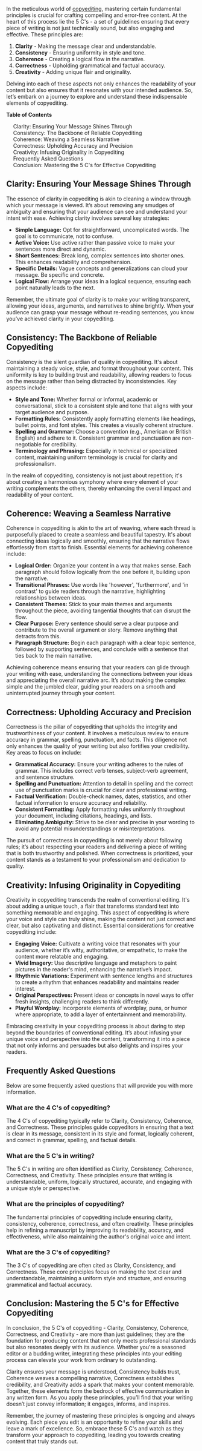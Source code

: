<div data-spy="scroll" data-target="#toc" data-offset="0">

  <p>
    In the meticulous world of <a href="https://bubblecow.com/copy-editing">copyediting</a>, mastering certain fundamental principles is crucial for crafting compelling and error-free content. At the heart of this process lie the 5 C's - a set of guidelines ensuring that every piece of writing is not just technically sound, but also engaging and effective. These principles are:
  </p>
  <ol>
    <li><strong>Clarity</strong> - Making the message clear and understandable.</li>
    <li><strong>Consistency</strong> - Ensuring uniformity in style and tone.</li>
    <li><strong>Coherence</strong> - Creating a logical flow in the narrative.</li>
    <li><strong>Correctness</strong> - Upholding grammatical and factual accuracy.</li>
    <li><strong>Creativity</strong> - Adding unique flair and originality.</li>
  </ol>
  <p>
    Delving into each of these aspects not only enhances the readability of your content but also ensures that it resonates with your intended audience. So, let’s embark on a journey to explore and understand these indispensable elements of copyediting.
  </p>

<div class="toc card bg-light" id="toc">
  <p class="card-header"><strong>Table of Contents</strong></p>
  <div class="card-body">
    <ul>
      <li><a href="#clarity">Clarity: Ensuring Your Message Shines Through</a></li>
      <li><a href="#consistency">Consistency: The Backbone of Reliable Copyediting</a></li>
      <li><a href="#coherence">Coherence: Weaving a Seamless Narrative</a></li>
      <li><a href="#correctness">Correctness: Upholding Accuracy and Precision</a></li>
      <li><a href="#creativity">Creativity: Infusing Originality in Copyediting</a></li>
        <li><a href="#faq">Frequently Asked Questions</a></li>
      <li><a href="#conclusion">Conclusion: Mastering the 5 C's for Effective Copyediting</a></li>
    </ul>
  </div>
</div>

<h2 id="clarity">Clarity: Ensuring Your Message Shines Through</h2>

 <p>
    The essence of clarity in copyediting is akin to cleaning a window through which your message is viewed. It’s about removing any smudges of ambiguity and ensuring that your audience can see and understand your intent with ease. Achieving clarity involves several key strategies:
  </p>
  <ul>
    <li><strong>Simple Language:</strong> Opt for straightforward, uncomplicated words. The goal is to communicate, not to confuse.</li>
    <li><strong>Active Voice:</strong> Use active rather than passive voice to make your sentences more direct and dynamic.</li>
    <li><strong>Short Sentences:</strong> Break long, complex sentences into shorter ones. This enhances readability and comprehension.</li>
    <li><strong>Specific Details:</strong> Vague concepts and generalizations can cloud your message. Be specific and concrete.</li>
    <li><strong>Logical Flow:</strong> Arrange your ideas in a logical sequence, ensuring each point naturally leads to the next.</li>
  </ul>
  <p>
    Remember, the ultimate goal of clarity is to make your writing transparent, allowing your ideas, arguments, and narratives to shine brightly. When your audience can grasp your message without re-reading sentences, you know you’ve achieved clarity in your copyediting.
  </p>

<h2 id="consistency">Consistency: The Backbone of Reliable Copyediting</h2>

 <p>
    Consistency is the silent guardian of quality in copyediting. It's about maintaining a steady voice, style, and format throughout your content. This uniformity is key to building trust and readability, allowing readers to focus on the message rather than being distracted by inconsistencies. Key aspects include:
  </p>
  <ul>
    <li><strong>Style and Tone:</strong> Whether formal or informal, academic or conversational, stick to a consistent style and tone that aligns with your target audience and purpose.</li>
    <li><strong>Formatting Rules:</strong> Consistently apply formatting elements like headings, bullet points, and font styles. This creates a visually coherent structure.</li>
    <li><strong>Spelling and Grammar:</strong> Choose a convention (e.g., American or British English) and adhere to it. Consistent grammar and punctuation are non-negotiable for credibility.</li>
    <li><strong>Terminology and Phrasing:</strong> Especially in technical or specialized content, maintaining uniform terminology is crucial for clarity and professionalism.</li>
  </ul>
  <p>
    In the realm of copyediting, consistency is not just about repetition; it's about creating a harmonious symphony where every element of your writing complements the others, thereby enhancing the overall impact and readability of your content.
  </p>

<h2 id="coherence">Coherence: Weaving a Seamless Narrative</h2>

 <p>
    Coherence in copyediting is akin to the art of weaving, where each thread is purposefully placed to create a seamless and beautiful tapestry. It's about connecting ideas logically and smoothly, ensuring that the narrative flows effortlessly from start to finish. Essential elements for achieving coherence include:
  </p>
  <ul>
    <li><strong>Logical Order:</strong> Organize your content in a way that makes sense. Each paragraph should follow logically from the one before it, building upon the narrative.</li>
    <li><strong>Transitional Phrases:</strong> Use words like 'however', 'furthermore', and 'in contrast' to guide readers through the narrative, highlighting relationships between ideas.</li>
    <li><strong>Consistent Themes:</strong> Stick to your main themes and arguments throughout the piece, avoiding tangential thoughts that can disrupt the flow.</li>
    <li><strong>Clear Purpose:</strong> Every sentence should serve a clear purpose and contribute to the overall argument or story. Remove anything that detracts from this.</li>
    <li><strong>Paragraph Structure:</strong> Begin each paragraph with a clear topic sentence, followed by supporting sentences, and conclude with a sentence that ties back to the main narrative.</li>
  </ul>
  <p>
    Achieving coherence means ensuring that your readers can glide through your writing with ease, understanding the connections between your ideas and appreciating the overall narrative arc. It’s about making the complex simple and the jumbled clear, guiding your readers on a smooth and uninterrupted journey through your content.
  </p>

<h2 id="correctness">Correctness: Upholding Accuracy and Precision</h2>

 <p>
    Correctness is the pillar of copyediting that upholds the integrity and trustworthiness of your content. It involves a meticulous review to ensure accuracy in grammar, spelling, punctuation, and facts. This diligence not only enhances the quality of your writing but also fortifies your credibility. Key areas to focus on include:
  </p>
  <ul>
    <li><strong>Grammatical Accuracy:</strong> Ensure your writing adheres to the rules of grammar. This includes correct verb tenses, subject-verb agreement, and sentence structure.</li>
    <li><strong>Spelling and Punctuation:</strong> Attention to detail in spelling and the correct use of punctuation marks is crucial for clear and professional writing.</li>
    <li><strong>Factual Verification:</strong> Double-check names, dates, statistics, and other factual information to ensure accuracy and reliability.</li>
    <li><strong>Consistent Formatting:</strong> Apply formatting rules uniformly throughout your document, including citations, headings, and lists.</li>
    <li><strong>Eliminating Ambiguity:</strong> Strive to be clear and precise in your wording to avoid any potential misunderstandings or misinterpretations.</li>
  </ul>
  <p>
    The pursuit of correctness in copyediting is not merely about following rules; it’s about respecting your readers and delivering a piece of writing that is both trustworthy and polished. When correctness is prioritized, your content stands as a testament to your professionalism and dedication to quality.
  </p>

<h2 id="creativity">Creativity: Infusing Originality in Copyediting</h2>

  <p>
    Creativity in copyediting transcends the realm of conventional editing. It's about adding a unique touch, a flair that transforms standard text into something memorable and engaging. This aspect of copyediting is where your voice and style can truly shine, making the content not just correct and clear, but also captivating and distinct. Essential considerations for creative copyediting include:
  </p>
  <ul>
    <li><strong>Engaging Voice:</strong> Cultivate a writing voice that resonates with your audience, whether it’s witty, authoritative, or empathetic, to make the content more relatable and engaging.</li>
    <li><strong>Vivid Imagery:</strong> Use descriptive language and metaphors to paint pictures in the reader's mind, enhancing the narrative’s impact.</li>
    <li><strong>Rhythmic Variations:</strong> Experiment with sentence lengths and structures to create a rhythm that enhances readability and maintains reader interest.</li>
    <li><strong>Original Perspectives:</strong> Present ideas or concepts in novel ways to offer fresh insights, challenging readers to think differently.</li>
    <li><strong>Playful Wordplay:</strong> Incorporate elements of wordplay, puns, or humor where appropriate, to add a layer of entertainment and memorability.</li>
  </ul>
  <p>
    Embracing creativity in your copyediting process is about daring to step beyond the boundaries of conventional editing. It’s about infusing your unique voice and perspective into the content, transforming it into a piece that not only informs and persuades but also delights and inspires your readers.
  </p>

<h2 id="#faq">Frequently Asked Questions</h2>
<p>Below are some frequently asked questions that will provide you with more information.</p>

<div itemscope itemtype="https://schema.org/FAQPage" class="faq">
 
<div itemscope itemprop="mainEntity" itemtype="https://schema.org/Question">
    <h3 itemprop="name">What are the 4 C's of copyediting?</h3>
    <div itemscope itemprop="acceptedAnswer" itemtype="https://schema.org/Answer">
      <div itemprop="text">
        <p>The 4 C's of copyediting typically refer to Clarity, Consistency, Coherence, and Correctness. These principles guide copyeditors in ensuring that a text is clear in its message, consistent in its style and format, logically coherent, and correct in grammar, spelling, and factual details.</p>
      </div>
    </div>
  </div>

  <div itemscope itemprop="mainEntity" itemtype="https://schema.org/Question">
    <h3 itemprop="name">What are the 5 C's in writing?</h3>
    <div itemscope itemprop="acceptedAnswer" itemtype="https://schema.org/Answer">
      <div itemprop="text">
        <p>The 5 C's in writing are often identified as Clarity, Consistency, Coherence, Correctness, and Creativity. These principles ensure that writing is understandable, uniform, logically structured, accurate, and engaging with a unique style or perspective.</p>
      </div>
    </div>
  </div>

  <div itemscope itemprop="mainEntity" itemtype="https://schema.org/Question">
    <h3 itemprop="name">What are the principles of copyediting?</h3>
    <div itemscope itemprop="acceptedAnswer" itemtype="https://schema.org/Answer">
      <div itemprop="text">
        <p>The fundamental principles of copyediting include ensuring clarity, consistency, coherence, correctness, and often creativity. These principles help in refining a manuscript by improving its readability, accuracy, and effectiveness, while also maintaining the author's original voice and intent.</p>
      </div>
    </div>
  </div>

  <div itemscope itemprop="mainEntity" itemtype="https://schema.org/Question">
    <h3 itemprop="name">What are the 3 C's of copyediting?</h3>
    <div itemscope itemprop="acceptedAnswer" itemtype="https://schema.org/Answer">
      <div itemprop="text">
        <p>The 3 C's of copyediting are often cited as Clarity, Consistency, and Correctness. These core principles focus on making the text clear and understandable, maintaining a uniform style and structure, and ensuring grammatical and factual accuracy.</p>
      </div>
    </div>
  </div>
 
</div>

<h2 id="conclusion">Conclusion: Mastering the 5 C's for Effective Copyediting</h2>

  <p>
    In conclusion, the 5 C's of copyediting - Clarity, Consistency, Coherence, Correctness, and Creativity - are more than just guidelines; they are the foundation for producing content that not only meets professional standards but also resonates deeply with its audience. Whether you're a seasoned editor or a budding writer, integrating these principles into your editing process can elevate your work from ordinary to outstanding.
  </p>
  <p>
    Clarity ensures your message is understood, Consistency builds trust, Coherence weaves a compelling narrative, Correctness establishes credibility, and Creativity adds a spark that makes your content memorable. Together, these elements form the bedrock of effective communication in any written form. As you apply these principles, you’ll find that your writing doesn’t just convey information; it engages, informs, and inspires.
  </p>
  <p>
    Remember, the journey of mastering these principles is ongoing and always evolving. Each piece you edit is an opportunity to refine your skills and leave a mark of excellence. So, embrace these 5 C's and watch as they transform your approach to copyediting, leading you towards creating content that truly stands out.
  </p>

</div>
